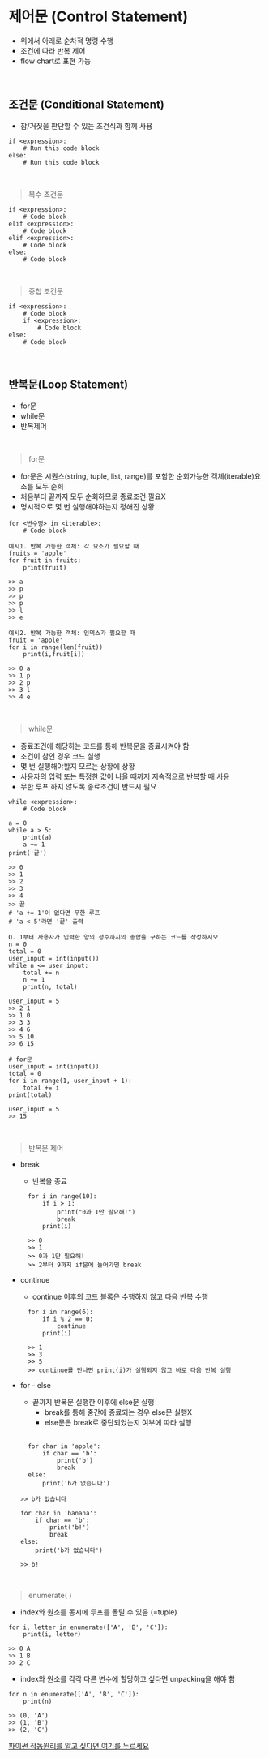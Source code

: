 # 제어문 (Control Statement)
- 위에서 아래로 순차적 명령 수행
- 조건에 따라 반복 제어
- flow chart로 표현 가능

</br>

## 조건문 (Conditional Statement)
- 참/거짓을 판단할 수 있는 조건식과 함께 사용
```
if <expression>:
    # Run this code block
else:
    # Run this code block
```

</br>

> 복수 조건문
```
if <expression>:
    # Code block
elif <expression>:
    # Code block
elif <expression>:
    # Code block
else:
    # Code block
```

</br>

> 중첩 조건문
```
if <expression>:
    # Code block
    if <expression>:
        # Code block
else:
    # Code block
```

</br>

## 반복문(Loop Statement)
- for문
- while문
- 반복제어

</br>

> for문
- for문은 시퀀스(string, tuple, list, range)를 포함한 순회가능한 객체(iterable)요소를 모두 순회
- 처음부터 끝까지 모두 순회하므로 종료조건 필요X
- 명시적으로 몇 번 실행해야하는지 정해진 상황
```
for <변수명> in <iterable>:
    # Code block
```
```
예시1. 반복 가능한 객체: 각 요소가 필요할 때
fruits = 'apple'
for fruit in fruits:
    print(fruit)
```
```
>> a
>> p
>> p
>> p
>> l
>> e
```
```
예시2. 반복 가능한 객체: 인덱스가 필요할 때
fruit = 'apple'
for i in range(len(fruit))
    print(i,fruit[i])
```
```
>> 0 a
>> 1 p
>> 2 p
>> 3 l
>> 4 e
```

</br>

> while문
- 종료조건에 해당하는 코드를 통해 반복문을 종료시켜야 함
- 조건이 참인 경우 코드 실행
- 몇 번 실행해야할지 모르는 상황에 상황
- 사용자의 입력 또는 특정한 값이 나올 때까지 지속적으로 반복할 때 사용
- 무한 루프 하지 않도록 종료조건이 반드시 필요
```
while <expression>:
    # Code block
```
```
a = 0
while a > 5:
    print(a)
    a += 1
print('끝')
```
```
>> 0
>> 1
>> 2
>> 3
>> 4
>> 끝
# 'a += 1'이 없다면 무한 루프
# 'a < 5'라면 '끝' 출력
```
```
Q. 1부터 사용자가 입력한 양의 정수까지의 총합을 구하는 코드를 작성하시오
n = 0
total = 0
user_input = int(input())
while n <= user_input:
    total += n
    n += 1
    print(n, total)
```
```
user_input = 5
>> 2 1
>> 1 0
>> 3 3
>> 4 6
>> 5 10
>> 6 15
```
```
# for문
user_input = int(input())
total = 0
for i in range(1, user_input + 1):
    total += i
print(total)
```
```
user_input = 5
>> 15
```

</br>

> 반복문 제어
- break
  - 반복을 종료
  ```
    for i in range(10):
        if i > 1:
            print("0과 1만 필요해!")
            break
        print(i)
  ```
  ```
    >> 0
    >> 1
    >> 0과 1만 필요해!
    >> 2부터 9까지 if문에 들어가면 break
  ```
- continue
  - continue 이후의 코드 블록은 수행하지 않고 다음 반복 수행
  ```
    for i in range(6):
        if i % 2 == 0:
            continue
        print(i)
  ```
  ```
    >> 1
    >> 3
    >> 5
    >> continue를 만나면 print(i)가 실행되지 않고 바로 다음 반복 실행
  ```
- for - else
  - 끝까지 반복문 실행한 이후에 else문 실행
    - break를 통해 중간에 종료되는 경우 else문 실행X
    - else문은 break로 중단되었는지 여부에 따라 실행
  
  </br>

  ```
    for char in 'apple':
        if char == 'b':
            print('b')
            break
    else:
        print('b가 없습니다')
  ```
  ```
  >> b가 없습니다
  ```
    ```
    for char in 'banana':
        if char == 'b':
            print('b!')
            break
    else:
        print('b가 없습니다')
  ```
  ```
  >> b!
  ```

</br>

> enumerate( )
- index와 원소를 동시에 루프를 돌릴 수 있음 (=tuple)
```
for i, letter in enumerate(['A', 'B', 'C']):
    print(i, letter)

>> 0 A
>> 1 B
>> 2 C
```
- index와 원소를 각각 다른 변수에 할당하고 싶다면 unpacking을 해야 함
```
for n in enumerate(['A', 'B', 'C']):
    print(n)

>> (0, 'A')
>> (1, 'B')
>> (2, 'C')
```


[파이썬 작동원리를 알고 싶다면 여기를 누르세요](https://pythontutor.com/)


